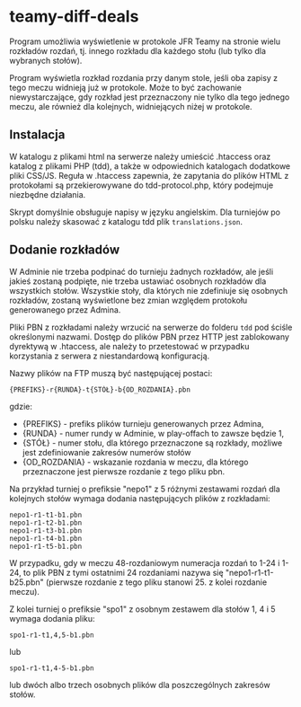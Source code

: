 # teamy-diff-deals

Program umożliwia wyświetlenie w protokole JFR Teamy na stronie wielu rozkładów rozdań, tj. innego rozkładu dla każdego stołu (lub tylko dla wybranych stołów).

Program wyświetla rozkład rozdania przy danym stole, jeśli oba zapisy z tego meczu widnieją już w protokole.
Może to być zachowanie niewystarczające, gdy rozkład jest przeznaczony nie tylko dla tego jednego meczu, ale również dla kolejnych, widniejących niżej w protokole.

## Instalacja

W katalogu z plikami html na serwerze należy umieścić .htaccess oraz katalog z plikami PHP (tdd), a także w odpowiednich katalogach dodatkowe pliki CSS/JS.
Reguła w .htaccess zapewnia, że zapytania do plików HTML z protokołami są przekierowywane do tdd-protocol.php, który podejmuje niezbędne działania.

Skrypt domyślnie obsługuje napisy w języku angielskim. Dla turniejów po polsku należy skasować z katalogu tdd plik `translations.json`.

## Dodanie rozkładów

W Adminie nie trzeba podpinać do turnieju żadnych rozkładów, ale jeśli jakieś zostaną podpięte, nie trzeba ustawiać osobnych rozkładów dla wszystkich stołów. Wszystkie stoły, dla których nie zdefiniuje się osobnych rozkładów, zostaną wyświetlone bez zmian względem protokołu generowanego przez Admina.

Pliki PBN z rozkładami należy wrzucić na serwerze do folderu `tdd` pod ściśle określonymi nazwami.
Dostęp do plików PBN przez HTTP jest zablokowany dyrektywą w .htaccess, ale należy to przetestować w przypadku korzystania z serwera z niestandardową konfiguracją.

Nazwy plików na FTP muszą być następującej postaci:
```
{PREFIKS}-r{RUNDA}-t{STÓŁ}-b{OD_ROZDANIA}.pbn
```

gdzie:

* {PREFIKS} - prefiks plików turnieju generowanych przez Admina,
* {RUNDA} - numer rundy w Adminie, w play-offach to zawsze będzie 1,
* {STÓŁ} - numer stołu, dla którego przeznaczone są rozkłady, możliwe jest zdefiniowanie zakresów numerów stołów
* {OD_ROZDANIA} - wskazanie rozdania w meczu, dla którego przeznaczone jest pierwsze rozdanie z tego pliku pbn.

Na przykład turniej o prefiksie "nepo1" z 5 różnymi zestawami rozdań dla kolejnych stołów wymaga dodania następujących plików z rozkładami:

```
nepo1-r1-t1-b1.pbn
nepo1-r1-t2-b1.pbn
nepo1-r1-t3-b1.pbn
nepo1-r1-t4-b1.pbn
nepo1-r1-t5-b1.pbn
```

W przypadku, gdy w meczu 48-rozdaniowym numeracja rozdań to 1-24 i 1-24, to plik PBN z tymi ostatnimi 24 rozdaniami nazywa się "nepo1-r1-t1-b25.pbn" (pierwsze rozdanie z tego pliku stanowi 25. z kolei rozdanie meczu).

Z kolei turniej o prefiksie "spo1" z osobnym zestawem dla stołów 1, 4 i 5 wymaga dodania pliku:

```
spo1-r1-t1,4,5-b1.pbn
```

lub

```
spo1-r1-t1,4-5-b1.pbn
```

lub dwóch albo trzech osobnych plików dla poszczególnych zakresów stołów.
